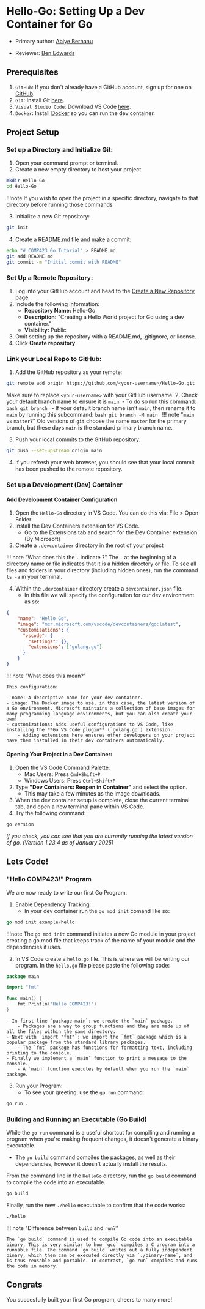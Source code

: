 # Hello-Go: Setting Up a Dev Container for Go

* Primary author: [Abiye Berhanu](https://github.com/aberhanu)

* Reviewer: [Ben Edwards](https://github.com/bkedwards)

## Prerequisites
1. `GitHub`: If you don't already have a GitHub account, sign up for one on [GitHub](https://github.com/).
2. `Git`: Install Git [here](https://git-scm.com/book/en/v2/Getting-Started-Installing-Git).
3. `Visual Studio Code`: Download VS Code [here](https://code.visualstudio.com/).
4. `Docker`: Install [Docker](https://www.docker.com/products/docker-desktop/) so you can run the dev container.

## Project Setup
### Set up a Directory and Initialize Git:
1. Open your command prompt or terminal.
2. Create a new empty directory to host your project 
```bash
mkdir Hello-Go
cd Hello-Go
```
!!!note
    If you wish to open the project in a specific directory, navigate to that directory before running those commands

3. Initialize a new Git repository:
```bash
git init
```
4. Create a README.md file and make a commit:
```bash
echo "# COMP423 Go Tutorial" > README.md
git add README.md
git commit -m "Initial commit with README"
```
### Set Up a Remote Repository:
1. Log into your GitHub account and head to the [Create a New Repository](https://github.com/new) page.
2. Include the following information:
    - **Repository Name:** Hello-Go
    - **Description:** "Creating a Hello World project for Go using a dev container."
    - **Visibility:** Public
3. Omit setting up the repository with a README.md, .gitignore, or license. 
4. Click **Create repository**
### Link your Local Repo to GitHub:
1. Add the GitHub repository as your remote:
```bash
git remote add origin https://github.com/<your-username>/Hello-Go.git
```
Make sure to replace `<your-username>` with your GitHub username.
2. Check your default branch name to ensure it is `main`:
    - To do so run this command:
        ```bash
        git branch
        ```
        - If your default branch name isn't `main`, then rename it to `main` by running this subcommand:
            ```bash
            git branch -M main
            ```
!!! note "`main` vs `master`?" 
    Old versions of `git` choose the name `master` for the primary branch, but these days `main` is the standard primary branch name.

3. Push your local commits to the GitHub repository:
```bash
git push --set-upstream origin main
```
4. If you refresh your web browser, you should see that your local commit has been pushed to the remote repository.
### Set up a Development (Dev) Container
#### Add Development Container Configuration
1. Open the `Hello-Go` directory in VS Code. You can do this via: File > Open Folder.
2. Install the Dev Containers extension for VS Code.
    - Go to the Extensions tab and search for the Dev Container extension (By Microsoft)
3. Create a `.devcontainer` directory in the root of your project

!!! note "What does this the `.` indicate ?" 
    The `.` at the beginning of a directory name or file indicates that it is a hidden directory or file. To see all files and folders in your directory (including hidden ones), run the command `ls -a` in your terminal.

4. Within the `.devcontainer` directory create a `devcontainer.json` file.
    -  In this file we will specify the configuration for our dev environment as so:
```json
{
    "name": "Hello Go",
    "image": "mcr.microsoft.com/vscode/devcontainers/go:latest",
    "customizations": {
      "vscode": {
        "settings": {},
        "extensions": ["golang.go"]
      }
    }
}
```

!!! note "What does this mean?" 

    This configuration: 

    - name: A descriptive name for your dev container.
    - image: The Docker image to use, in this case, the latest version of a Go environment. Microsoft maintains a collection of base images for many programming language environments, but you can also create your own!
    - customizations: Adds useful configurations to VS Code, like installing the **Go VS Code plugin** (`golang.go`) extension.
        - Adding extensions here ensures other developers on your project have them installed in their dev containers automatically.

#### Opening Your Project in a Dev Container:
1. Open the VS Code Command Palette:
    - Mac Users: Press `Cmd+Shift+P`
    - Windows Users: Press `Ctrl+Shift+P`
2. Type **"Dev Containers: Reopen in Container"** and select the option.
    - This may take a few minutes as the image downloads.
3. When the dev container setup is complete, close the current terminal tab, and open a new terminal pane within VS Code.
4. Try the following command: 
 ```bash
 go version 
 ``` 
*If you check, you can see that you are currently running the latest version of go. (Version 1.23.4 as of January 2025)*

## Lets Code!
### "Hello COMP423!" Program
We are now ready to write our first Go Program.

1. Enable Dependency Tracking:
    - In your dev container run the `go mod init` comand like so:

```Go
go mod init example/hello
```
!!!note
    The `go mod init` command initiates a new Go module in your project creating a go.mod file that keeps track of the name of your module and the dependencies it uses. 

2. In VS Code create a `hello.go` file. This is where we will be writing our program. In the `hello.go` file please paste the following code:
```Go
package main

import "fmt"

func main() {
    fmt.Println("Hello COMP423!")
}
```

    - In first line `package main`: we create the `main` package. 
        - Packages are a way to group functions and they are made up of all the files within the same directory.
    - Next with `import "fmt"`: we import the `fmt` package which is a popular package from the standard library packages. 
        - The `fmt` package has functions for formatting text, including printing to the console. 
    - Finally we implement a `main` function to print a message to the console. 
        - A `main` function executes by default when you run the `main` package.

3. Run your Program:
    * To see your greeting, use the `go run` command:

```sh
go run .
```


### Building and Running an Executable (Go Build) 

While the `go run` command is a useful shortcut for compiling and running a program when you're making frequent changes, it doesn't generate a binary executable.

- The `go build` command compiles the packages, as well as their dependencies, however it doesn't actually install the results.

From the command line in the `HelloGo` directory, run the `go build` command to compile the code into an executable.

```bash
go build
```
Finally, run the new `./hello` executable to confirm that the code works:
```bash
./hello
```

!!! note "Difference between `build` and `run`?" 

    The `go build` command is used to compile Go code into an executable binary. This is very similar to how `gcc` compiles a C program into a runnable file. The command `go build` writes out a fully independent binary, which then can be executed directly via `./binary-name`, and is thus reusable and portable. In contrast, `go run` compiles and runs the code in memory. 

## Congrats
You succesfully built your first Go program, cheers to many more!
